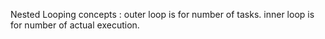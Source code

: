 Nested Looping concepts : 
outer loop is for number of tasks.
inner loop is for number of actual execution.

